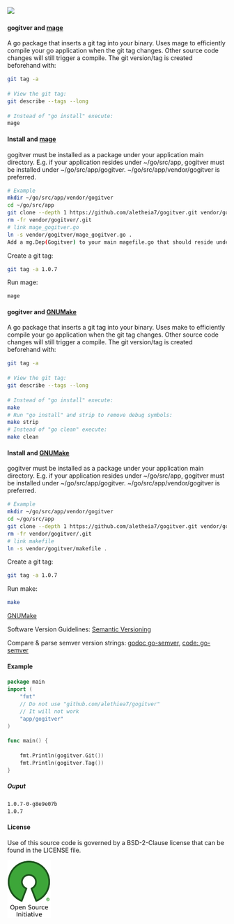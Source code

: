 [![](https://img.shields.io/badge/godoc-reference-blue.svg)](https://godoc.org/github.com/aletheia7/gogitver) 

#### gogitver and [mage](https://github.com/magefile/mage)
A go package that inserts a git tag into your binary. Uses mage to efficiently 
compile your go application when the git tag changes. Other source code changes
will still trigger a compile. The git version/tag is created beforehand with:
```bash
git tag -a

# View the git tag: 
git describe --tags --long

# Instead of "go install" execute:
mage
```

#### Install and [mage](https://github.com/magefile/mage)
gogitver must be installed as a package under your application main
directory. E.g. if your application resides under ~/go/src/app, 
gogitver must be installed under ~/go/src/app/gogitver. ~/go/src/app/vendor/gogitver
is preferred.

```bash
# Example
mkdir ~/go/src/app/vendor/gogitver
cd ~/go/src/app
git clone --depth 1 https://github.com/aletheia7/gogitver.git vendor/gogitver
rm -fr vendor/gogitver/.git
# link mage_gogitver.go 
ln -s vendor/gogitver/mage_gogitver.go .
Add a mg.Dep(Gogitver) to your main magefile.go that should reside under ~/go/src/app .
```
Create a git tag:
```bash
git tag -a 1.0.7
```
Run mage:
```bash
mage
```

#### gogitver and [GNUMake](https://www.gnu.org/software/make/manual/make.html)
A go package that inserts a git tag into your binary. Uses make to efficiently 
compile your go application when the git tag changes. Other source code changes
will still trigger a compile. The git version/tag is created beforehand with:
```bash
git tag -a

# View the git tag: 
git describe --tags --long

# Instead of "go install" execute:
make
# Run "go install" and strip to remove debug symbols:
make strip
# Instead of "go clean" execute:
make clean
```

#### Install and [GNUMake](https://www.gnu.org/software/make/manual/make.html)
gogitver must be installed as a package under your application main
directory. E.g. if your application resides under ~/go/src/app, 
gogitver must be installed under ~/go/src/app/gogitver. ~/go/src/app/vendor/gogitver
is preferred.

```bash
# Example
mkdir ~/go/src/app/vendor/gogitver
cd ~/go/src/app
git clone --depth 1 https://github.com/aletheia7/gogitver.git vendor/gogitver
rm -fr vendor/gogitver/.git
# link makefile
ln -s vendor/gogitver/makefile .
```
Create a git tag:
```bash
git tag -a 1.0.7
```
Run make:
```bash
make
```

[GNUMake](https://www.gnu.org/software/make/manual/make.html)

Software Version Guidelines: [Semantic Versioning](http://semver.org)

Compare & parse semver version strings: [godoc go-semver](http://godoc.org/code.google.com/p/go-semver/version), [code: go-semver](https://code.google.com/p/go-semver/) 
#### Example

```go
package main
import (
	"fmt"
	// Do not use "github.com/alethiea7/gogitver"
	// It will not work
	"app/gogitver"
)

func main() {

	fmt.Println(gogitver.Git())	
	fmt.Println(gogitver.Tag())
}
```
##### Ouput
```bash
1.0.7-0-g8e9e07b
1.0.7
```

#### License 

Use of this source code is governed by a BSD-2-Clause license that can be found
in the LICENSE file.

[![BSD-2-Clause License](osi_logo_100X133_90ppi_0.png)](https://opensource.org/)
